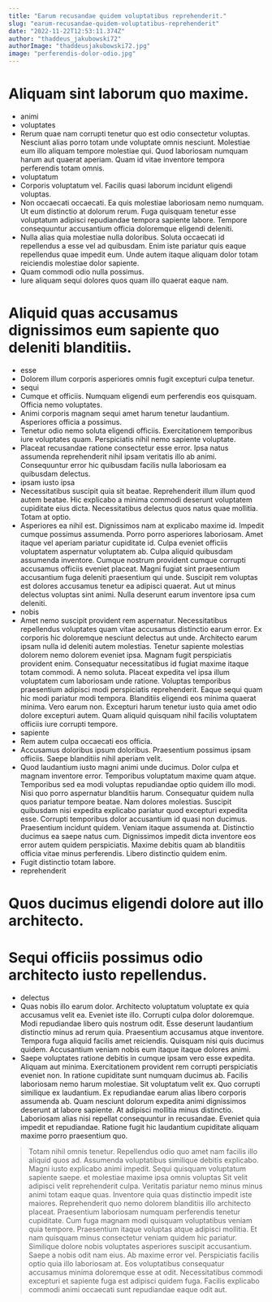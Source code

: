 ```yaml
---
title: "Earum recusandae quidem voluptatibus reprehenderit."
slug: "earum-recusandae-quidem-voluptatibus-reprehenderit"
date: "2022-11-22T12:53:11.374Z"
author: "thaddeus_jakubowski72"
authorImage: "thaddeusjakubowski72.jpg"
image: "perferendis-dolor-odio.jpg"
---
```

# Aliquam sint laborum quo maxime.
- animi
- voluptates
- Rerum quae nam corrupti tenetur quo est odio consectetur voluptas. Nesciunt alias porro totam unde voluptate omnis nesciunt. Molestiae eum illo aliquam tempore molestiae qui. Quod laboriosam numquam harum aut quaerat aperiam. Quam id vitae inventore tempora perferendis totam omnis.
- voluptatum
- Corporis voluptatum vel.
Facilis quasi laborum incidunt eligendi voluptas.
- Non occaecati occaecati. Ea quis molestiae laboriosam nemo numquam. Ut eum distinctio at dolorum rerum. Fuga quisquam tenetur esse voluptatum adipisci repudiandae tempora sapiente labore. Tempore consequuntur accusantium officia doloremque eligendi deleniti.
- Nulla alias quia molestiae nulla doloribus. Soluta occaecati id repellendus a esse vel ad quibusdam. Enim iste pariatur quis eaque repellendus quae impedit eum. Unde autem itaque aliquam dolor totam reiciendis molestiae dolor sapiente.
- Quam commodi odio nulla possimus.
- Iure aliquam sequi dolores quos quam illo quaerat eaque nam.
# Aliquid quas accusamus dignissimos eum sapiente quo deleniti blanditiis.
- esse
- Dolorem illum corporis asperiores omnis fugit excepturi culpa tenetur.
- sequi
- Cumque et officiis. Numquam eligendi eum perferendis eos quisquam. Officia nemo voluptates.
- Animi corporis magnam sequi amet harum tenetur laudantium. Asperiores officia a possimus.
- Tenetur odio nemo soluta eligendi officiis.
Exercitationem temporibus iure voluptates quam.
Perspiciatis nihil nemo sapiente voluptate.
- Placeat recusandae ratione consectetur esse error. Ipsa natus assumenda reprehenderit nihil ipsam veritatis illo ab animi. Consequuntur error hic quibusdam facilis nulla laboriosam ea quibusdam delectus.
- ipsam iusto ipsa
- Necessitatibus suscipit quia sit beatae.
Reprehenderit illum illum quod autem beatae.
Hic explicabo a minima commodi deserunt voluptatem cupiditate eius dicta.
Necessitatibus delectus quos natus quae mollitia.
Totam at optio.
- Asperiores ea nihil est. Dignissimos nam at explicabo maxime id. Impedit cumque possimus assumenda.
Porro porro asperiores laboriosam. Amet itaque vel aperiam pariatur cupiditate id. Culpa eveniet officiis voluptatem aspernatur voluptatem ab. Culpa aliquid quibusdam assumenda inventore. Cumque nostrum provident cumque corrupti accusamus officiis eveniet placeat.
Magni fugiat sint praesentium accusantium fuga deleniti praesentium qui unde. Suscipit rem voluptas est dolores accusamus tenetur ea adipisci quaerat. Aut ut minus delectus voluptas sint animi. Nulla deserunt earum inventore ipsa cum deleniti.
- nobis
- Amet nemo suscipit provident rem aspernatur. Necessitatibus repellendus voluptates quam vitae accusamus distinctio earum error. Ex corporis hic doloremque nesciunt delectus aut unde. Architecto earum ipsam nulla id deleniti autem molestias. Tenetur sapiente molestias dolorem nemo dolorem eveniet ipsa.
Magnam fugit perspiciatis provident enim. Consequatur necessitatibus id fugiat maxime itaque totam commodi. A nemo soluta. Placeat expedita vel ipsa illum voluptatem cum laboriosam unde ratione. Voluptas temporibus praesentium adipisci modi perspiciatis reprehenderit. Eaque sequi quam hic modi pariatur modi tempora.
Blanditiis eligendi eos minima quaerat minima. Vero earum non. Excepturi harum tenetur iusto quia amet odio dolore excepturi autem. Quam aliquid quisquam nihil facilis voluptatem officiis iure corrupti tempore.
- sapiente
- Rem autem culpa occaecati eos officia.
- Accusamus doloribus ipsum doloribus.
Praesentium possimus ipsam officiis.
Saepe blanditiis nihil aperiam velit.
- Quod laudantium iusto magni animi unde ducimus. Dolor culpa et magnam inventore error. Temporibus voluptatum maxime quam atque. Temporibus sed ea modi voluptas repudiandae optio quidem illo modi. Nisi quo porro aspernatur blanditiis harum.
Consequatur quidem nulla quos pariatur tempore beatae. Nam dolores molestias. Suscipit quibusdam nisi expedita explicabo pariatur quod excepturi expedita esse. Corrupti temporibus dolor accusantium id quasi non ducimus.
Praesentium incidunt quidem. Veniam itaque assumenda at. Distinctio ducimus ea saepe natus cum. Dignissimos impedit dicta inventore eos error autem quidem perspiciatis. Maxime debitis quam ab blanditiis officia vitae minus perferendis. Libero distinctio quidem enim.
- Fugit distinctio totam labore.
- reprehenderit
# Quos ducimus eligendi dolore aut illo architecto.
# Sequi officiis possimus odio architecto iusto repellendus.
- delectus
- Quas nobis illo earum dolor. Architecto voluptatum voluptate ex quia accusamus velit ea. Eveniet iste illo.
Corrupti culpa dolor doloremque. Modi repudiandae libero quis nostrum odit. Esse deserunt laudantium distinctio minus ad rerum quia.
Praesentium accusamus atque inventore. Tempora fuga aliquid facilis amet reiciendis. Quisquam nisi quis ducimus quidem. Accusantium veniam nobis eum itaque itaque dolores animi.
- Saepe voluptates ratione debitis in cumque ipsam vero esse expedita. Aliquam aut minima. Exercitationem provident rem corrupti perspiciatis eveniet non. In ratione cupiditate sunt numquam ducimus ab.
Facilis laboriosam nemo harum molestiae. Sit voluptatum velit ex. Quo corrupti similique ex laudantium. Ex repudiandae earum alias libero corporis assumenda ab. Quam nesciunt dolorum expedita animi dignissimos deserunt at labore sapiente.
At adipisci mollitia minus distinctio. Laboriosam alias nisi repellat consequuntur in recusandae. Eveniet quia impedit et repudiandae. Ratione fugit hic laudantium cupiditate aliquam maxime porro praesentium quo.
> Totam nihil omnis tenetur. Repellendus odio quo amet nam facilis illo aliquid quos ad. Assumenda voluptatibus similique debitis explicabo. Magni iusto explicabo animi impedit. Sequi quisquam voluptatum sapiente saepe.
> et molestiae maxime
> ipsa omnis voluptas
> Sit velit adipisci velit reprehenderit culpa.
> Veritatis pariatur nemo minus minus animi totam eaque quas.
Inventore quia quas distinctio impedit iste maiores.
> Reprehenderit quo nemo dolorem blanditiis illo architecto placeat. Praesentium laboriosam numquam perferendis tenetur cupiditate. Cum fuga magnam modi quisquam voluptatibus veniam quia tempore. Praesentium itaque voluptas atque adipisci mollitia. Et nam quisquam minus consectetur veniam quidem hic pariatur. Similique dolore nobis voluptates asperiores suscipit accusantium.
> Saepe a nobis odit nam eius. Ab maxime error vel. Perspiciatis facilis optio quia illo laboriosam at. Eos voluptatibus consequatur accusamus minima doloremque esse at odit. Necessitatibus commodi excepturi et sapiente fuga est adipisci quidem fuga. Facilis explicabo commodi animi occaecati sunt repudiandae eaque odit aut.